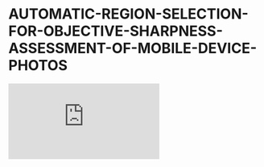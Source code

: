 # AUTOMATIC-REGION-SELECTION-FOR-OBJECTIVE-SHARPNESS-ASSESSMENT-OF-MOBILE-DEVICE-PHOTOS
![image](https://github.com/superuct/AUTOMATIC-REGION-SELECTION-FOR-OBJECTIVE-SHARPNESS-ASSESSMENT-OF-MOBILE-DEVICE-PHOTOS/blob/main/figures/autoRegionS.pdf)

